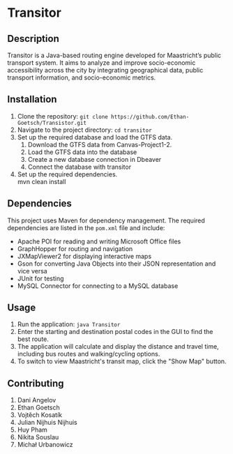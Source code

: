 # Transitor

## Description

Transitor is a Java-based routing engine developed for Maastricht’s public transport system. It aims to analyze and improve socio-economic accessibility across the city by integrating geographical data, public transport information, and socio-economic metrics.

## Installation

1. Clone the repository: `git clone https://github.com/Ethan-Goetsch/Transistor.git`
2. Navigate to the project directory: `cd transitor`
3. Set up the required database and load the GTFS data.
   1. Download the GTFS data from Canvas-Project1-2.
   2. Load the GTFS data into the database
   3. Create a new database connection in Dbeaver 
   4. Connect the database with transitor
4. Set up the required dependencies.<br/>
   mvn clean install

## Dependencies

This project uses Maven for dependency management. The required dependencies are listed in the `pom.xml` file and include:

- Apache POI for reading and writing Microsoft Office files
- GraphHopper for routing and navigation
- JXMapViewer2 for displaying interactive maps
- Gson for converting Java Objects into their JSON representation and vice versa
- JUnit for testing
- MySQL Connector for connecting to a MySQL database

## Usage
1. Run the application: `java Transitor`
2. Enter the starting and destination postal codes in the GUI to find the best route.
3. The application will calculate and display the distance and travel time, including bus routes and walking/cycling options.
4. To switch to view Maastricht's transit map, click the "Show Map" button.

## Contributing
1. Dani Angelov
2. Ethan Goetsch
3. Vojtěch Kosatík
4. Julian Nijhuis Nijhuis
5. Huy Pham
6. Nikita Souslau
7. Michał Urbanowicz


